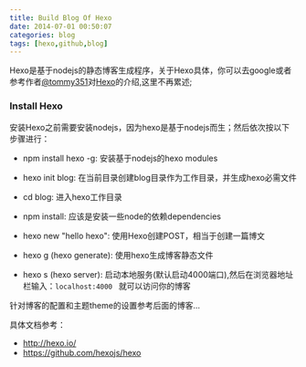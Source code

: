 ```yaml
---
title: Build Blog Of Hexo
date: 2014-07-01 00:50:07
categories: blog
tags: [hexo,github,blog]
---
```


Hexo是基于nodejs的静态博客生成程序，关于Hexo具体，你可以去google或者参考作者<a href="https://github.com/tommy351">@tommy351</a>对<a href="https://github.com/hexojs/hexo">Hexo</a>的介绍,这里不再累述;

<!-- more -->

<h3>Install Hexo </h3>

安装Hexo之前需要安装nodejs，因为hexo是基于nodejs而生；然后依次按以下步骤进行：

- npm install hexo -g: 安装基于nodejs的hexo modules

- hexo init blog: 在当前目录创建blog目录作为工作目录，并生成hexo必需文件

- cd blog: 进入hexo工作目录

- npm install: 应该是安装一些node的依赖dependencies

- hexo new "hello hexo": 使用Hexo创建POST，相当于创建一篇博文

- hexo g (hexo generate): 使用hexo生成博客静态文件

- hexo s (hexo server): 启动本地服务(默认启动4000端口),然后在浏览器地址栏输入：`localhost:4000 ` 就可以访问你的博客

针对博客的配置和主题theme的设置参考后面的博客...

具体文档参考：

- <a href="http://hexo.io/">http://hexo.io/</a>
- <a href="https://github.com/hexojs/hexo">https://github.com/hexojs/hexo</a>